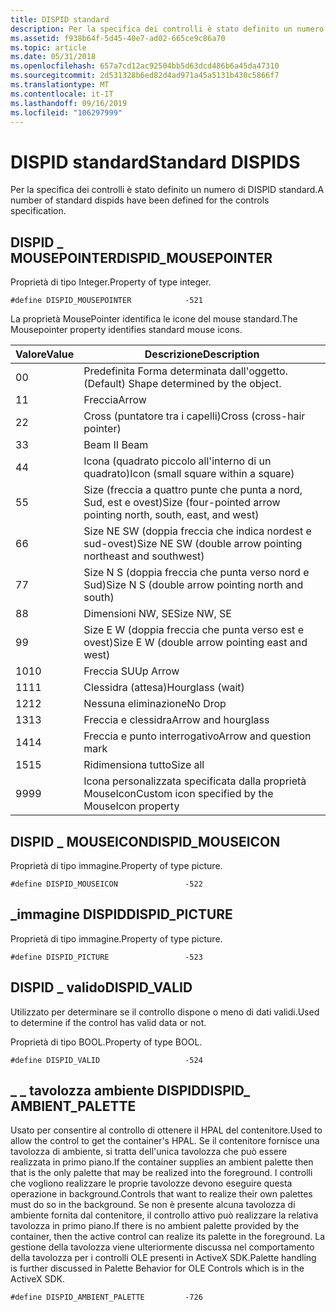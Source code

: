 ```yaml
---
title: DISPID standard
description: Per la specifica dei controlli è stato definito un numero di DISPID standard.
ms.assetid: f938b64f-5d45-40e7-ad02-665ce9c86a70
ms.topic: article
ms.date: 05/31/2018
ms.openlocfilehash: 657a7cd12ac92504bb5d63dcd486b6a45da47310
ms.sourcegitcommit: 2d531328b6ed82d4ad971a45a5131b430c5866f7
ms.translationtype: MT
ms.contentlocale: it-IT
ms.lasthandoff: 09/16/2019
ms.locfileid: "106297999"
---
```

# <a name="standard-dispids"></a><span data-ttu-id="53a2e-103">DISPID standard</span><span class="sxs-lookup"><span data-stu-id="53a2e-103">Standard DISPIDS</span></span>

<span data-ttu-id="53a2e-104">Per la specifica dei controlli è stato definito un numero di DISPID standard.</span><span class="sxs-lookup"><span data-stu-id="53a2e-104">A number of standard dispids have been defined for the controls specification.</span></span>

## <a name="dispid_mousepointer"></a><span data-ttu-id="53a2e-105">DISPID \_ MOUSEPOINTER</span><span class="sxs-lookup"><span data-stu-id="53a2e-105">DISPID\_MOUSEPOINTER</span></span>

<span data-ttu-id="53a2e-106">Proprietà di tipo Integer.</span><span class="sxs-lookup"><span data-stu-id="53a2e-106">Property of type integer.</span></span>

``` syntax
#define DISPID_MOUSEPOINTER            -521
```

<span data-ttu-id="53a2e-107">La proprietà MousePointer identifica le icone del mouse standard.</span><span class="sxs-lookup"><span data-stu-id="53a2e-107">The Mousepointer property identifies standard mouse icons.</span></span>



| <span data-ttu-id="53a2e-108">Valore</span><span class="sxs-lookup"><span data-stu-id="53a2e-108">Value</span></span>         | <span data-ttu-id="53a2e-109">Descrizione</span><span class="sxs-lookup"><span data-stu-id="53a2e-109">Description</span></span>                                                                |
|---------------|----------------------------------------------------------------------------|
| <span data-ttu-id="53a2e-110">0</span><span class="sxs-lookup"><span data-stu-id="53a2e-110">0</span></span><br/>  | <span data-ttu-id="53a2e-111">Predefinita Forma determinata dall'oggetto.</span><span class="sxs-lookup"><span data-stu-id="53a2e-111">(Default) Shape determined by the object.</span></span><br/>                       |
| <span data-ttu-id="53a2e-112">1</span><span class="sxs-lookup"><span data-stu-id="53a2e-112">1</span></span><br/>  | <span data-ttu-id="53a2e-113">Freccia</span><span class="sxs-lookup"><span data-stu-id="53a2e-113">Arrow</span></span><br/>                                                           |
| <span data-ttu-id="53a2e-114">2</span><span class="sxs-lookup"><span data-stu-id="53a2e-114">2</span></span><br/>  | <span data-ttu-id="53a2e-115">Cross (puntatore tra i capelli)</span><span class="sxs-lookup"><span data-stu-id="53a2e-115">Cross (cross-hair pointer)</span></span><br/>                                      |
| <span data-ttu-id="53a2e-116">3</span><span class="sxs-lookup"><span data-stu-id="53a2e-116">3</span></span><br/>  | <span data-ttu-id="53a2e-117">Beam I</span><span class="sxs-lookup"><span data-stu-id="53a2e-117">I Beam</span></span><br/>                                                          |
| <span data-ttu-id="53a2e-118">4</span><span class="sxs-lookup"><span data-stu-id="53a2e-118">4</span></span><br/>  | <span data-ttu-id="53a2e-119">Icona (quadrato piccolo all'interno di un quadrato)</span><span class="sxs-lookup"><span data-stu-id="53a2e-119">Icon (small square within a square)</span></span><br/>                             |
| <span data-ttu-id="53a2e-120">5</span><span class="sxs-lookup"><span data-stu-id="53a2e-120">5</span></span><br/>  | <span data-ttu-id="53a2e-121">Size (freccia a quattro punte che punta a nord, Sud, est e ovest)</span><span class="sxs-lookup"><span data-stu-id="53a2e-121">Size (four-pointed arrow pointing north, south, east, and west)</span></span><br/> |
| <span data-ttu-id="53a2e-122">6</span><span class="sxs-lookup"><span data-stu-id="53a2e-122">6</span></span><br/>  | <span data-ttu-id="53a2e-123">Size NE SW (doppia freccia che indica nordest e sud-ovest)</span><span class="sxs-lookup"><span data-stu-id="53a2e-123">Size NE SW (double arrow pointing northeast and southwest)</span></span><br/>      |
| <span data-ttu-id="53a2e-124">7</span><span class="sxs-lookup"><span data-stu-id="53a2e-124">7</span></span><br/>  | <span data-ttu-id="53a2e-125">Size N S (doppia freccia che punta verso nord e Sud)</span><span class="sxs-lookup"><span data-stu-id="53a2e-125">Size N S (double arrow pointing north and south)</span></span><br/>                |
| <span data-ttu-id="53a2e-126">8</span><span class="sxs-lookup"><span data-stu-id="53a2e-126">8</span></span><br/>  | <span data-ttu-id="53a2e-127">Dimensioni NW, SE</span><span class="sxs-lookup"><span data-stu-id="53a2e-127">Size NW, SE</span></span><br/>                                                     |
| <span data-ttu-id="53a2e-128">9</span><span class="sxs-lookup"><span data-stu-id="53a2e-128">9</span></span><br/>  | <span data-ttu-id="53a2e-129">Size E W (doppia freccia che punta verso est e ovest)</span><span class="sxs-lookup"><span data-stu-id="53a2e-129">Size E W (double arrow pointing east and west)</span></span><br/>                  |
| <span data-ttu-id="53a2e-130">10</span><span class="sxs-lookup"><span data-stu-id="53a2e-130">10</span></span><br/> | <span data-ttu-id="53a2e-131">Freccia SU</span><span class="sxs-lookup"><span data-stu-id="53a2e-131">Up Arrow</span></span><br/>                                                        |
| <span data-ttu-id="53a2e-132">11</span><span class="sxs-lookup"><span data-stu-id="53a2e-132">11</span></span><br/> | <span data-ttu-id="53a2e-133">Clessidra (attesa)</span><span class="sxs-lookup"><span data-stu-id="53a2e-133">Hourglass (wait)</span></span><br/>                                                |
| <span data-ttu-id="53a2e-134">12</span><span class="sxs-lookup"><span data-stu-id="53a2e-134">12</span></span><br/> | <span data-ttu-id="53a2e-135">Nessuna eliminazione</span><span class="sxs-lookup"><span data-stu-id="53a2e-135">No Drop</span></span><br/>                                                         |
| <span data-ttu-id="53a2e-136">13</span><span class="sxs-lookup"><span data-stu-id="53a2e-136">13</span></span><br/> | <span data-ttu-id="53a2e-137">Freccia e clessidra</span><span class="sxs-lookup"><span data-stu-id="53a2e-137">Arrow and hourglass</span></span><br/>                                             |
| <span data-ttu-id="53a2e-138">14</span><span class="sxs-lookup"><span data-stu-id="53a2e-138">14</span></span><br/> | <span data-ttu-id="53a2e-139">Freccia e punto interrogativo</span><span class="sxs-lookup"><span data-stu-id="53a2e-139">Arrow and question mark</span></span><br/>                                         |
| <span data-ttu-id="53a2e-140">15</span><span class="sxs-lookup"><span data-stu-id="53a2e-140">15</span></span><br/> | <span data-ttu-id="53a2e-141">Ridimensiona tutto</span><span class="sxs-lookup"><span data-stu-id="53a2e-141">Size all</span></span><br/>                                                        |
| <span data-ttu-id="53a2e-142">99</span><span class="sxs-lookup"><span data-stu-id="53a2e-142">99</span></span><br/> | <span data-ttu-id="53a2e-143">Icona personalizzata specificata dalla proprietà MouseIcon</span><span class="sxs-lookup"><span data-stu-id="53a2e-143">Custom icon specified by the MouseIcon property</span></span><br/>                 |



 

## <a name="dispid_mouseicon"></a><span data-ttu-id="53a2e-144">DISPID \_ MOUSEICON</span><span class="sxs-lookup"><span data-stu-id="53a2e-144">DISPID\_MOUSEICON</span></span>

<span data-ttu-id="53a2e-145">Proprietà di tipo immagine.</span><span class="sxs-lookup"><span data-stu-id="53a2e-145">Property of type picture.</span></span>

``` syntax
#define DISPID_MOUSEICON               -522
```

## <a name="dispid_picture"></a><span data-ttu-id="53a2e-146">\_immagine DISPID</span><span class="sxs-lookup"><span data-stu-id="53a2e-146">DISPID\_PICTURE</span></span>

<span data-ttu-id="53a2e-147">Proprietà di tipo immagine.</span><span class="sxs-lookup"><span data-stu-id="53a2e-147">Property of type picture.</span></span>

``` syntax
#define DISPID_PICTURE                 -523
```

## <a name="dispid_valid"></a><span data-ttu-id="53a2e-148">DISPID \_ valido</span><span class="sxs-lookup"><span data-stu-id="53a2e-148">DISPID\_VALID</span></span>

<span data-ttu-id="53a2e-149">Utilizzato per determinare se il controllo dispone o meno di dati validi.</span><span class="sxs-lookup"><span data-stu-id="53a2e-149">Used to determine if the control has valid data or not.</span></span>

<span data-ttu-id="53a2e-150">Proprietà di tipo BOOL.</span><span class="sxs-lookup"><span data-stu-id="53a2e-150">Property of type BOOL.</span></span>

``` syntax
#define DISPID_VALID                   -524
```

## <a name="dispid_-ambient_palette"></a><span data-ttu-id="53a2e-151">\_ \_ tavolozza ambiente DISPID</span><span class="sxs-lookup"><span data-stu-id="53a2e-151">DISPID\_ AMBIENT\_PALETTE</span></span>

<span data-ttu-id="53a2e-152">Usato per consentire al controllo di ottenere il HPAL del contenitore.</span><span class="sxs-lookup"><span data-stu-id="53a2e-152">Used to allow the control to get the container's HPAL.</span></span> <span data-ttu-id="53a2e-153">Se il contenitore fornisce una tavolozza di ambiente, si tratta dell'unica tavolozza che può essere realizzata in primo piano.</span><span class="sxs-lookup"><span data-stu-id="53a2e-153">If the container supplies an ambient palette then that is the only palette that may be realized into the foreground.</span></span> <span data-ttu-id="53a2e-154">I controlli che vogliono realizzare le proprie tavolozze devono eseguire questa operazione in background.</span><span class="sxs-lookup"><span data-stu-id="53a2e-154">Controls that want to realize their own palettes must do so in the background.</span></span> <span data-ttu-id="53a2e-155">Se non è presente alcuna tavolozza di ambiente fornita dal contenitore, il controllo attivo può realizzare la relativa tavolozza in primo piano.</span><span class="sxs-lookup"><span data-stu-id="53a2e-155">If there is no ambient palette provided by the container, then the active control can realize its palette in the foreground.</span></span> <span data-ttu-id="53a2e-156">La gestione della tavolozza viene ulteriormente discussa nel comportamento della tavolozza per i controlli OLE presenti in ActiveX SDK.</span><span class="sxs-lookup"><span data-stu-id="53a2e-156">Palette handling is further discussed in Palette Behavior for OLE Controls which is in the ActiveX SDK.</span></span>

``` syntax
#define DISPID_AMBIENT_PALETTE         -726
```

 

 





